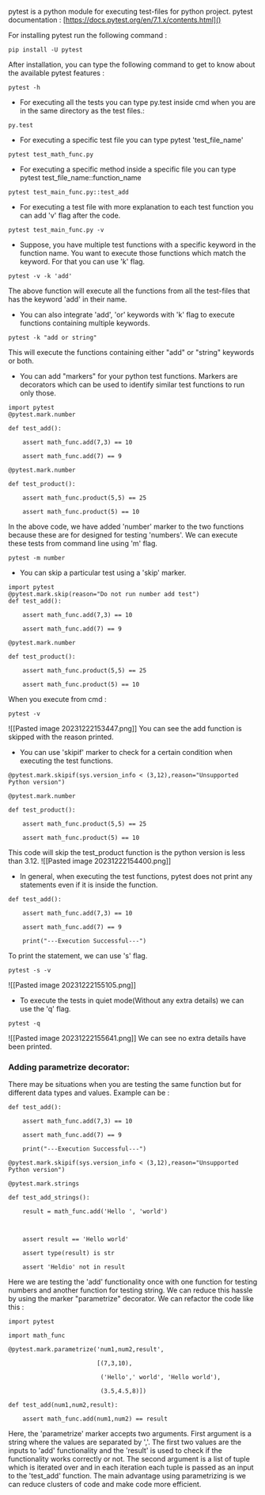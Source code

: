 pytest is a python module for executing test-files for python project.
pytest documentation : [https://docs.pytest.org/en/7.1.x/contents.html]()

For installing pytest run the following command : 
```
pip install -U pytest
```
After installation, you can type the following command to get to know about the available pytest features :
```
pytest -h
```
- For executing all the tests you can type py.test inside cmd when you are in the same directory as the test files.:
```
py.test
```
- For executing a specific test file you can type pytest 'test_file_name'
```
pytest test_math_func.py
```
- For executing a specific method inside a specific file you can type pytest test_file_name::function_name
```
pytest test_main_func.py::test_add
```
- For executing a test file with more explanation to each test function you can add 'v' flag after the code.
```
pytest test_main_func.py -v
```
- Suppose, you have multiple test functions with a specific keyword in the function name. You want to execute those functions which match the keyword. For that you can use 'k' flag.
```
pytest -v -k 'add'
```
The above function will execute all the functions from all the test-files that has the keyword 'add' in their name.
- You can also integrate 'add', 'or' keywords with 'k' flag to execute functions containing multiple keywords.
```
pytest -k "add or string"
```
This will execute the functions containing either "add" or "string" keywords or both.
- You can add "markers" for your python test functions. Markers are decorators which can be used to identify similar test functions to run only those.
```
import pytest
@pytest.mark.number

def test_add():

    assert math_func.add(7,3) == 10

    assert math_func.add(7) == 9

@pytest.mark.number

def test_product():

    assert math_func.product(5,5) == 25

    assert math_func.product(5) == 10
```
In the above code, we have added 'number' marker to the two functions because these are for designed for testing 'numbers'.
We can execute these tests from command line using 'm' flag.
```
pytest -m number
```
- You can skip a particular test using a 'skip' marker.
```
import pytest
@pytest.mark.skip(reason="Do not run number add test")
def test_add():

    assert math_func.add(7,3) == 10

    assert math_func.add(7) == 9

@pytest.mark.number

def test_product():

    assert math_func.product(5,5) == 25

    assert math_func.product(5) == 10
```
When you execute from cmd :
```
pytest -v
```

![[Pasted image 20231222153447.png]]
You can see the add function is skipped with the reason printed.
- You can use 'skipif' marker to check for a certain condition when executing the test functions.
```
@pytest.mark.skipif(sys.version_info < (3,12),reason="Unsupported Python version")

@pytest.mark.number

def test_product():

    assert math_func.product(5,5) == 25

    assert math_func.product(5) == 10
```
This code will skip the test_product function is the python version is less than 3.12.
![[Pasted image 20231222154400.png]]
- In general, when executing the test functions, pytest does not print any statements even if it is inside the function.
```
def test_add():

    assert math_func.add(7,3) == 10

    assert math_func.add(7) == 9

    print("---Execution Successful---")
```
To print the statement, we can use 's' flag.
```
pytest -s -v
```
![[Pasted image 20231222155105.png]]
- To execute the tests in quiet mode(Without any extra details) we can use the 'q' flag.
```
pytest -q
```
![[Pasted image 20231222155641.png]]
We can see no extra details have been printed.

### Adding parametrize decorator:

There may be situations when you are testing the same function but for different data types and values. Example can be : 
```
def test_add():

    assert math_func.add(7,3) == 10

    assert math_func.add(7) == 9

    print("---Execution Successful---")

@pytest.mark.skipif(sys.version_info < (3,12),reason="Unsupported Python version")

@pytest.mark.strings

def test_add_strings():

    result = math_func.add('Hello ', 'world')

  

    assert result == 'Hello world'

    assert type(result) is str

    assert 'Heldio' not in result
```
Here we are testing the 'add' functionality once with one function for testing numbers and another function for testing string. We can reduce this hassle by using the marker "parametrize" decorator.
We can refactor the code like this :
```
import pytest

import math_func

@pytest.mark.parametrize('num1,num2,result',

                         [(7,3,10),

                          ('Hello',' world', 'Hello world'),

                          (3.5,4.5,8)])

def test_add(num1,num2,result):

    assert math_func.add(num1,num2) == result
```
Here, the 'parametrize' marker accepts two arguments. First argument is a string where the values are separated by ','. The first two values are the inputs to 'add' functionality and the 'result' is used to check if the functionality works correctly or not.
The second argument is a list of tuple which is iterated over and in each iteration each tuple is passed as an input to the 'test_add' function.
The main advantage using parametrizing is we can reduce clusters of code and make code more efficient.